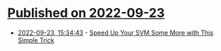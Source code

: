 # [Published on 2022-09-23](index.md)

* [2022-09-23, 15:34:43](https://lobste.rs/s/udyv9h/speed_up_your_svm_some_more_with_this) - [Speed Up Your SVM Some More with This Simple Trick](https://medium.com/arabesqueai/speed-up-your-svm-some-more-with-this-simple-trick-c8b7c164f999)
